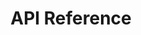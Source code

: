 ---
includes:
  - introduction
  - rest
  - websocket

title: API Reference

language_tabs:
  - javascript

toc_footers:
  - <a href='https://bitfinex.com'>Back to Bitfinex</a>
---